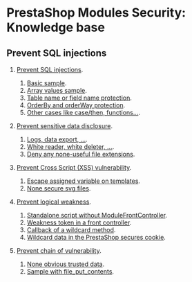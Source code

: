 # PrestaShop Modules Security: Knowledge base

## Prevent SQL injections

1. [Prevent SQL injections](/sql_injections/sql_injections.md).
    1. [Basic sample](/sql_injections/sql_injections.md#basic-sample).
    2. [Array values sample](/sql_injections/sql_injections.md#array-values-sample).
    3. [Table name or field name protection](/sql_injections/sql_injections.md#table-name-or-field-name-protection).
    4. [OrderBy and orderWay protection](/sql_injections/sql_injections.md#orderby-and-orderway-protection).
    5. [Other cases like case/then, functions…](/sql_injections/sql_injections.md#other-cases-like-case/then,-functions…).
  
2. [Prevent sensitive data disclosure]().
    1. [Logs, data export, …]().
    2. [White reader, white deleter, …]().
    3. [Deny any none-useful file extensions]().
  
3. [Prevent Cross Script (XSS) vulnerability]().
    1. [Escape assigned variable on templates]().
    2. [None secure svg files]().
  
4. [Prevent logical weakness]().
    1. [Standalone script without ModuleFrontController]().
    2. [Weakness token in a front controller]().
    3. [Callback of a wildcard method]().
    4. [Wildcard data in the PrestaShop secures cookie]().
  
5. [Prevent chain of vulnerability]().
    1. [None obvious trusted data]().
    2. [Sample with file_put_contents]().

